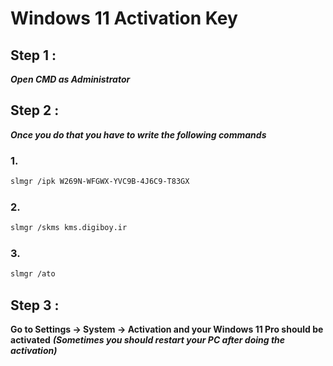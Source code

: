 # Windows 11 Activation Key

## Step 1 :

***Open CMD as Administrator***


## Step 2 :

***Once you do that you have to write the following commands***

### 1.
```bash
slmgr /ipk W269N-WFGWX-YVC9B-4J6C9-T83GX
```

### 2.
```bash
slmgr /skms kms.digiboy.ir
```

### 3.
```bash
slmgr /ato
```

## Step 3 :

**Go to Settings -> System -> Activation and your Windows 11 Pro should be activated**
***(Sometimes you should restart your PC after doing the activation)***
